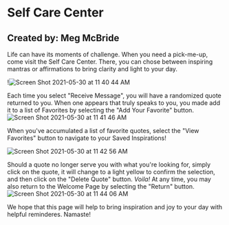 # Self Care Center
## Created by: Meg McBride

Life can have its moments of challenge. When you need a pick-me-up, come visit the Self Care Center. There, you can chose between inspiring mantras or affirmations to bring clarity and light to your day. 

!![Screen Shot 2021-05-30 at 11 40 44 AM](https://user-images.githubusercontent.com/78767067/120114326-eab69e80-c13b-11eb-8a0f-5f660982e34e.png)

Each time you select "Receive Message", you will have a randomized quote returned to you. When one appears that truly speaks to you, you made add it to a list of Favorites by selecting the "Add Your Favorite" button. 
![Screen Shot 2021-05-30 at 11 41 46 AM](https://user-images.githubusercontent.com/78767067/120114358-13d72f00-c13c-11eb-8c3f-ff97d984edd6.png)

When you've accumulated a list of favorite quotes, select the "View Favorites" button to navigate to your Saved Inspirations!

![Screen Shot 2021-05-30 at 11 42 56 AM](https://user-images.githubusercontent.com/78767067/120114375-30736700-c13c-11eb-80ed-02a04fa3f8a7.png)

Should a quote no longer serve you with what you're looking for, simply click on the quote, it will change to a light yellow to confirm the selection, and then click on the "Delete Quote" button. *Voila!* At any time, you may also return to the Welcome Page by selecting the "Return" button.
![Screen Shot 2021-05-30 at 11 44 06 AM](https://user-images.githubusercontent.com/78767067/120114415-5ef14200-c13c-11eb-84e6-f4e58f5bad19.png)

We hope that this page will help to bring inspiration and joy to your day with helpful reminderes. Namaste!
